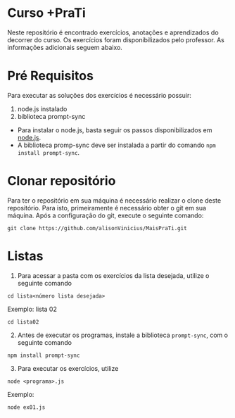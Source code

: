 # Curso +PraTi

Neste repositório é encontrado exercícios, anotações e aprendizados do decorrer do curso.
Os exercícios foram disponibilizados pelo professor. As informações adicionais seguem abaixo.

# Pré Requisitos
Para executar as soluções dos exercícios é necessário possuir:
1. node.js instalado
2. biblioteca prompt-sync

- Para instalar o node.js, basta seguir os passos disponibilizados em  [node.js](https://nodejs.org/pt/download).
- A biblioteca promp-sync deve ser instalada a partir do comando ```npm install prompt-sync```.


# Clonar repositório 
Para ter o repositório em sua máquina é necessário realizar o clone deste repositório. Para isto, primeiramente é necessário obter o git em sua máquina.
Após a configuração do git, execute o seguinte comando:
```
git clone https://github.com/alisonVinicius/MaisPraTi.git
```

# Listas
1. Para acessar a pasta com os exercícios da lista desejada, utilize o seguinte comando
```
cd lista<número lista desejada>
```

Exemplo: lista 02
```
cd lista02
```



2. Antes de executar os programas, instale a biblioteca `prompt-sync`, com o seguinte comando
```
npm install prompt-sync
```


3. Para executar os exercícios, utilize 
```
node <programa>.js
```

Exemplo:
```
node ex01.js
```




